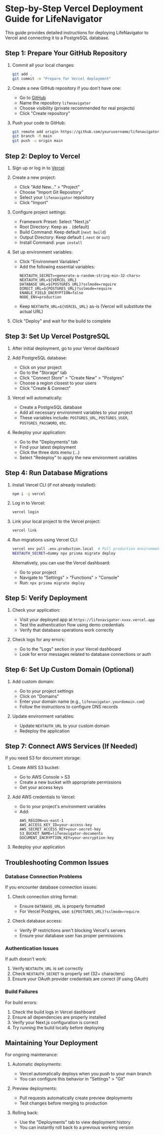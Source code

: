 # Step-by-Step Vercel Deployment Guide for LifeNavigator

This guide provides detailed instructions for deploying LifeNavigator to Vercel and connecting it to a PostgreSQL database.

## Step 1: Prepare Your GitHub Repository

1. Commit all your local changes:
   ```bash
   git add .
   git commit -m "Prepare for Vercel deployment"
   ```

2. Create a new GitHub repository if you don't have one:
   - Go to [GitHub](https://github.com/new)
   - Name the repository `lifenavigator`
   - Choose visibility (private recommended for real projects)
   - Click "Create repository"

3. Push your code to GitHub:
   ```bash
   git remote add origin https://github.com/yourusername/lifenavigator.git
   git branch -M main
   git push -u origin main
   ```

## Step 2: Deploy to Vercel

1. Sign up or log in to [Vercel](https://vercel.com)

2. Create a new project:
   - Click "Add New..." > "Project"
   - Choose "Import Git Repository"
   - Select your `lifenavigator` repository
   - Click "Import"

3. Configure project settings:
   - Framework Preset: Select "Next.js"
   - Root Directory: Keep as `.` (default)
   - Build Command: Keep default (`next build`)
   - Output Directory: Keep default (`.next` or `out`)
   - Install Command: `pnpm install`

4. Set up environment variables:
   - Click "Environment Variables"
   - Add the following essential variables:
     ```
     NEXTAUTH_SECRET=<generate-a-random-string-min-32-chars>
     NEXTAUTH_URL=${VERCEL_URL}
     DATABASE_URL=${POSTGRES_URL}?sslmode=require
     DIRECT_URL=${POSTGRES_URL}?sslmode=require
     ENABLE_FIELD_ENCRYPTION=false
     NODE_ENV=production
     ```
   - Keep `NEXTAUTH_URL=${VERCEL_URL}` as-is (Vercel will substitute the actual URL)

5. Click "Deploy" and wait for the build to complete

## Step 3: Set Up Vercel PostgreSQL

1. After initial deployment, go to your Vercel dashboard

2. Add PostgreSQL database:
   - Click on your project
   - Go to the "Storage" tab
   - Click "Connect Store" > "Create New" > "Postgres"
   - Choose a region closest to your users
   - Click "Create & Connect"

3. Vercel will automatically:
   - Create a PostgreSQL database
   - Add all necessary environment variables to your project
   - These variables include: `POSTGRES_URL`, `POSTGRES_USER`, `POSTGRES_PASSWORD`, etc.

4. Redeploy your application:
   - Go to the "Deployments" tab
   - Find your latest deployment
   - Click the three dots menu (...)
   - Select "Redeploy" to apply the new environment variables

## Step 4: Run Database Migrations

1. Install Vercel CLI (if not already installed):
   ```bash
   npm i -g vercel
   ```

2. Log in to Vercel:
   ```bash
   vercel login
   ```

3. Link your local project to the Vercel project:
   ```bash
   vercel link
   ```

4. Run migrations using Vercel CLI:
   ```bash
   vercel env pull .env.production.local  # Pull production environment variables
   NEXTAUTH_SECRET=dummy npx prisma migrate deploy
   ```

   Alternatively, you can use the Vercel dashboard:
   - Go to your project
   - Navigate to "Settings" > "Functions" > "Console"
   - Run: `npx prisma migrate deploy`

## Step 5: Verify Deployment

1. Check your application:
   - Visit your deployed app at `https://lifenavigator-xxxx.vercel.app`
   - Test the authentication flow using demo credentials
   - Verify that database operations work correctly

2. Check logs for any errors:
   - Go to the "Logs" section in your Vercel dashboard
   - Look for error messages related to database connections or auth

## Step 6: Set Up Custom Domain (Optional)

1. Add custom domain:
   - Go to your project settings
   - Click on "Domains"
   - Enter your domain name (e.g., `lifenavigator.yourdomain.com`)
   - Follow the instructions to configure DNS records

2. Update environment variables:
   - Update `NEXTAUTH_URL` to your custom domain
   - Redeploy the application

## Step 7: Connect AWS Services (If Needed)

If you need S3 for document storage:

1. Create AWS S3 bucket:
   - Go to AWS Console > S3
   - Create a new bucket with appropriate permissions
   - Get your access keys

2. Add AWS credentials to Vercel:
   - Go to your project's environment variables
   - Add:
     ```
     AWS_REGION=us-east-1
     AWS_ACCESS_KEY_ID=your-access-key
     AWS_SECRET_ACCESS_KEY=your-secret-key
     S3_BUCKET_NAME=lifenavigator-documents
     DOCUMENT_ENCRYPTION_KEY=your-encryption-key
     ```

3. Redeploy your application

## Troubleshooting Common Issues

### Database Connection Problems

If you encounter database connection issues:

1. Check connection string format:
   - Ensure `DATABASE_URL` is properly formatted
   - For Vercel Postgres, use: `${POSTGRES_URL}?sslmode=require`

2. Check database access:
   - Verify IP restrictions aren't blocking Vercel's servers
   - Ensure your database user has proper permissions

### Authentication Issues

If auth doesn't work:

1. Verify `NEXTAUTH_URL` is set correctly
2. Check `NEXTAUTH_SECRET` is properly set (32+ characters)
3. Ensure your OAuth provider credentials are correct (if using OAuth)

### Build Failures

For build errors:

1. Check the build logs in Vercel dashboard
2. Ensure all dependencies are properly installed
3. Verify your Next.js configuration is correct
4. Try running the build locally before deploying

## Maintaining Your Deployment

For ongoing maintenance:

1. Automatic deployments:
   - Vercel automatically deploys when you push to your main branch
   - You can configure this behavior in "Settings" > "Git"

2. Preview deployments:
   - Pull requests automatically create preview deployments
   - Test changes before merging to production

3. Rolling back:
   - Use the "Deployments" tab to view deployment history
   - You can instantly roll back to a previous working version